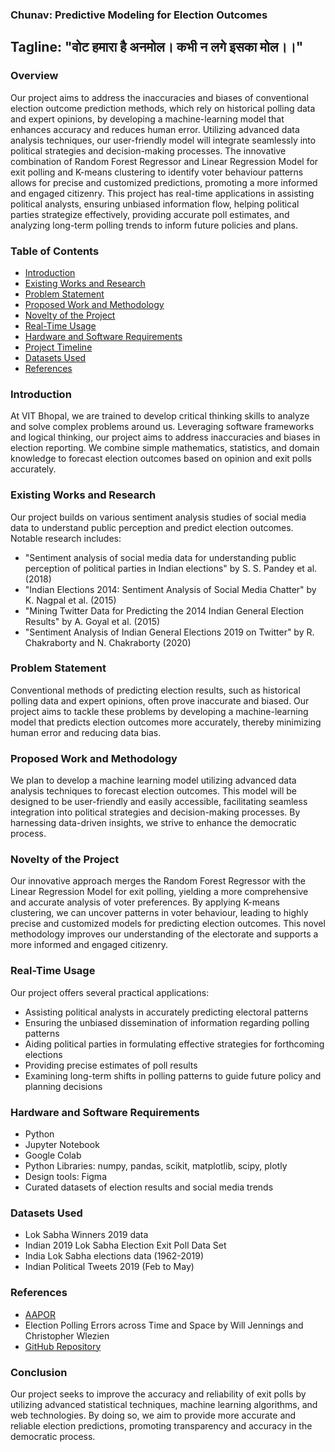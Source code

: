 ### Chunav: Predictive Modeling for Election Outcomes

**Tagline:** "वोट हमारा है अनमोल। कभी न लगे इसका मोल।।" 
---

### Overview

Our project aims to address the inaccuracies and biases of conventional election outcome prediction methods, which rely on historical polling data and expert opinions, by developing a machine-learning model that enhances accuracy and reduces human error. Utilizing advanced data analysis techniques, our user-friendly model will integrate seamlessly into political strategies and decision-making processes. The innovative combination of Random Forest Regressor and Linear Regression Model for exit polling and K-means clustering to identify voter behaviour patterns allows for precise and customized predictions, promoting a more informed and engaged citizenry. This project has real-time applications in assisting political analysts, ensuring unbiased information flow, helping political parties strategize effectively, providing accurate poll estimates, and analyzing long-term polling trends to inform future policies and plans.

### Table of Contents

- [Introduction](#introduction)
- [Existing Works and Research](#existing-works-and-research)
- [Problem Statement](#problem-statement)
- [Proposed Work and Methodology](#proposed-work-and-methodology)
- [Novelty of the Project](#novelty-of-the-project)
- [Real-Time Usage](#real-time-usage)
- [Hardware and Software Requirements](#hardware-and-software-requirements)
- [Project Timeline](#project-timeline)
- [Datasets Used](#datasets-used)
- [References](#references)

### Introduction

At VIT Bhopal, we are trained to develop critical thinking skills to analyze and solve complex problems around us. Leveraging software frameworks and logical thinking, our project aims to address inaccuracies and biases in election reporting. We combine simple mathematics, statistics, and domain knowledge to forecast election outcomes based on opinion and exit polls accurately.

### Existing Works and Research

Our project builds on various sentiment analysis studies of social media data to understand public perception and predict election outcomes. Notable research includes:
- "Sentiment analysis of social media data for understanding public perception of political parties in Indian elections" by S. S. Pandey et al. (2018)
- "Indian Elections 2014: Sentiment Analysis of Social Media Chatter" by K. Nagpal et al. (2015)
- "Mining Twitter Data for Predicting the 2014 Indian General Election Results" by A. Goyal et al. (2015)
- "Sentiment Analysis of Indian General Elections 2019 on Twitter" by R. Chakraborty and N. Chakraborty (2020)

### Problem Statement

Conventional methods of predicting election results, such as historical polling data and expert opinions, often prove inaccurate and biased. Our project aims to tackle these problems by developing a machine-learning model that predicts election outcomes more accurately, thereby minimizing human error and reducing data bias.

### Proposed Work and Methodology

We plan to develop a machine learning model utilizing advanced data analysis techniques to forecast election outcomes. This model will be designed to be user-friendly and easily accessible, facilitating seamless integration into political strategies and decision-making processes. By harnessing data-driven insights, we strive to enhance the democratic process.

### Novelty of the Project

Our innovative approach merges the Random Forest Regressor with the Linear Regression Model for exit polling, yielding a more comprehensive and accurate analysis of voter preferences. By applying K-means clustering, we can uncover patterns in voter behaviour, leading to highly precise and customized models for predicting election outcomes. This novel methodology improves our understanding of the electorate and supports a more informed and engaged citizenry.

### Real-Time Usage

Our project offers several practical applications:
- Assisting political analysts in accurately predicting electoral patterns
- Ensuring the unbiased dissemination of information regarding polling patterns
- Aiding political parties in formulating effective strategies for forthcoming elections
- Providing precise estimates of poll results
- Examining long-term shifts in polling patterns to guide future policy and planning decisions

### Hardware and Software Requirements

- Python
- Jupyter Notebook
- Google Colab
- Python Libraries: numpy, pandas, scikit, matplotlib, scipy, plotly
- Design tools: Figma
- Curated datasets of election results and social media trends


### Datasets Used

- Lok Sabha Winners 2019 data
- Indian 2019 Lok Sabha Election Exit Poll Data Set
- India Lok Sabha elections data (1962-2019)
- Indian Political Tweets 2019 (Feb to May)

### References

- [AAPOR](www.aapor.org/Education-Resources/Election-Polling-Resources/Explaining-Exit-Polls.aspx)
- Election Polling Errors across Time and Space by Will Jennings and Christopher Wlezien
- [GitHub Repository](https://github.com/jasdumas/the-republic)

### Conclusion

Our project seeks to improve the accuracy and reliability of exit polls by utilizing advanced statistical techniques, machine learning algorithms, and web technologies. By doing so, we aim to provide more accurate and reliable election predictions, promoting transparency and accuracy in the democratic process.

